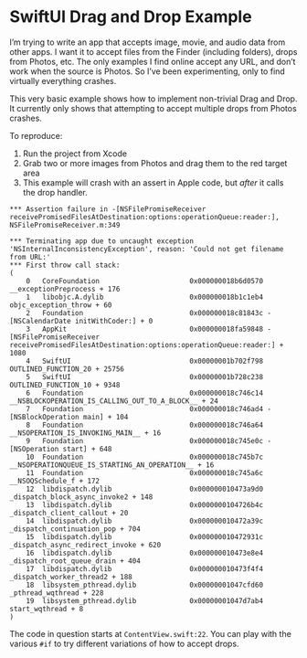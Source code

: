 #  SwiftUI Drag and Drop Example

I’m trying to write an app that accepts image, movie, and audio data from other
apps. I want it to accept files from the Finder (including folders), drops from
Photos, etc. The only examples I find online accept any URL, and don’t work when
the source is Photos. So I’ve been experimenting, only to find virtually everything
crashes.

This very basic example shows how to implement non-trivial Drag and Drop. It
currently only shows that attempting to accept multiple drops from Photos crashes.

To reproduce:

1. Run the project from Xcode
2. Grab two or more images from Photos and drag them to the red target area
3. This example will crash with an assert in Apple code, but *after* it calls
	the drop handler.

```
*** Assertion failure in -[NSFilePromiseReceiver receivePromisedFilesAtDestination:options:operationQueue:reader:], NSFilePromiseReceiver.m:349

*** Terminating app due to uncaught exception 'NSInternalInconsistencyException', reason: 'Could not get filename from URL:'
*** First throw call stack:
(
	0   CoreFoundation                      0x000000018b6d0570 __exceptionPreprocess + 176
	1   libobjc.A.dylib                     0x000000018b1c1eb4 objc_exception_throw + 60
	2   Foundation                          0x000000018c81843c -[NSCalendarDate initWithCoder:] + 0
	3   AppKit                              0x000000018fa59848 -[NSFilePromiseReceiver receivePromisedFilesAtDestination:options:operationQueue:reader:] + 1080
	4   SwiftUI                             0x00000001b702f798 OUTLINED_FUNCTION_20 + 25756
	5   SwiftUI                             0x00000001b728c238 OUTLINED_FUNCTION_10 + 9348
	6   Foundation                          0x000000018c746c14 __NSBLOCKOPERATION_IS_CALLING_OUT_TO_A_BLOCK__ + 24
	7   Foundation                          0x000000018c746ad4 -[NSBlockOperation main] + 104
	8   Foundation                          0x000000018c746a64 __NSOPERATION_IS_INVOKING_MAIN__ + 16
	9   Foundation                          0x000000018c745e0c -[NSOperation start] + 648
	10  Foundation                          0x000000018c745b7c __NSOPERATIONQUEUE_IS_STARTING_AN_OPERATION__ + 16
	11  Foundation                          0x000000018c745a6c __NSOQSchedule_f + 172
	12  libdispatch.dylib                   0x000000010473a9d0 _dispatch_block_async_invoke2 + 148
	13  libdispatch.dylib                   0x0000000104726b4c _dispatch_client_callout + 20
	14  libdispatch.dylib                   0x000000010472a39c _dispatch_continuation_pop + 704
	15  libdispatch.dylib                   0x000000010472931c _dispatch_async_redirect_invoke + 620
	16  libdispatch.dylib                   0x000000010473e8e4 _dispatch_root_queue_drain + 404
	17  libdispatch.dylib                   0x000000010473f4f4 _dispatch_worker_thread2 + 188
	18  libsystem_pthread.dylib             0x00000001047cfd60 _pthread_wqthread + 228
	19  libsystem_pthread.dylib             0x00000001047d7ab4 start_wqthread + 8
)
```

The code in question starts at `ContentView.swift:22`. You can play with the various `#if` to
try different variations of how to accept drops.
